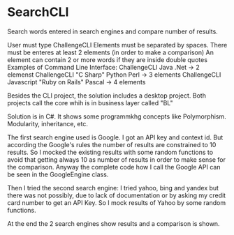# SearchCLI
Search words entered in search engines and compare number of results.

User must type ChallengeCLI <list of queries to search>
Elements must be separated by spaces.
There must be enteres at least 2 elements (in order to make a comparison)
An element can contain 2 or more words if they are inside double quotes
Examples of Command Line Interface:
  ChallengeCLI Java .Net     -> 2 elemenst
  ChallengeCLI "C Sharp" Python Perl    -> 3 elements
  ChallengeCLI Javascript "Ruby on Rails" Pascal   -> 4 elements
  
  Besides the CLI project, the solution includes a desktop project.
  Both projects call the core whih is in business layer called "BL"
  
 Solution is in C#.
 It shows some programmkhg concepts like Polymorphism.
 Modularity, inheritance, etc.

The first search engine used is Google.
I got an API key and context id. But according the Google's rules the number of results are constrained to 10 results.
So I mocked the existing results with some random functions to avoid that getting always 10 as number of results in order to make sense for the comparison.
Anyway the complete code how I call the Google API can be seen in the GoogleEngine class.

Then I tried the second search engine: I tried yahoo, bing and yandex but there was not possibly, due to lack of documentation or by asking my credit card number to get an API Key.
So I mock results of Yahoo by some random functions.

At the end the 2 search engines show results and a comparison is shown.
